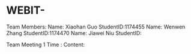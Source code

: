 # WEBIT-
Team Members:
Name: Xiaohan Guo    StudentID:1174455
Name: Wenwen Zhang   StudentID:1174470
Name: Jiawei Niu     StudentID:


Team Meeting 1
Time :
Content:




